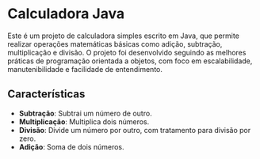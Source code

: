 # Calculadora Java
Este é um projeto de calculadora simples escrito em Java, que permite realizar operações matemáticas básicas como adição, subtração, multiplicação e divisão. O projeto foi desenvolvido seguindo as melhores práticas de programação orientada a objetos, com foco em escalabilidade, manutenibilidade e facilidade de entendimento.
## Características

- **Subtração**: Subtrai um número de outro.
- **Multiplicação**: Multiplica dois números.
- **Divisão**: Divide um número por outro, com tratamento para divisão por zero.
- **Adição**: Soma de dois números.
